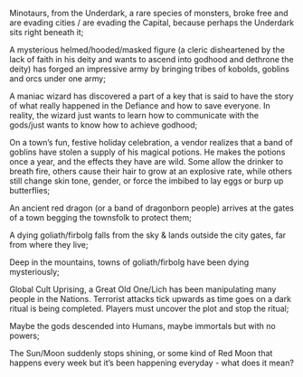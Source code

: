 Minotaurs, from the Underdark, a rare species of monsters, broke free and are evading cities / are evading the Capital, because perhaps the Underdark sits right beneath it;

A mysterious helmed/hooded/masked figure (a cleric disheartened by the lack of faith in his deity and wants to ascend into godhood and dethrone the deity) has forged an impressive army by bringing tribes of kobolds, goblins and orcs under one army; 

A maniac wizard has discovered a part of a key that is said to have the story of what really happened in the Defiance and how to save everyone. In reality, the wizard just wants to learn how to communicate with the gods/just wants to know how to achieve godhood;

On a town’s fun, festive holiday celebration, a vendor realizes that a band of goblins have stolen a supply of his magical potions. He makes the potions once a year, and the effects they have are wild. Some allow the drinker to breath fire, others cause their hair to grow at an explosive rate, while others still change skin tone, gender, or force the imbibed to lay eggs or burp up butterflies;

An ancient red dragon (or a band of dragonborn people) arrives at the gates of a town begging the townsfolk to protect them;

A dying goliath/firbolg falls from the sky & lands outside the city gates, far from where they live; 

Deep in the mountains, towns of goliath/firbolg have been dying mysteriously;

Global Cult Uprising, a Great Old One/Lich has been manipulating many people in the Nations. Terrorist attacks tick upwards as time goes on a dark ritual is being completed. Players must uncover the plot and stop the ritual;

Maybe the gods descended into Humans, maybe immortals but with no powers;

The Sun/Moon suddenly stops shining, or some kind of Red Moon that happens every week but it’s been happening everyday - what does it mean?
